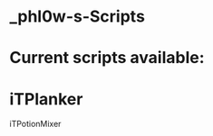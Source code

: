 _phl0w-s-Scripts
================

Current scripts available:
================
iTPlanker
================
iTPotionMixer